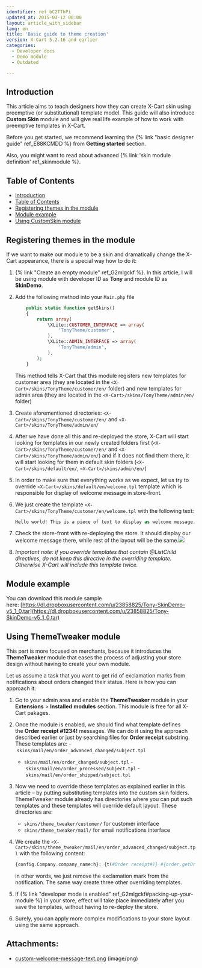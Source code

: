 ```yaml
---
identifier: ref_bC2TThPi
updated_at: 2015-03-12 00:00
layout: article_with_sidebar
lang: en
title: 'Basic guide to theme creation'
version: X-Cart 5.2.16 and earlier
categories:
  - Developer docs
  - Demo module
  - Outdated

---
```



## Introduction

This article aims to teach designers how they can create X-Cart skin using preemptive (or substitutional) template model. This guide will also introduce **Custom Skin** module and will give real life example of how to work with preemptive templates in X-Cart.

Before you get started, we recommend learning the {% link "basic designer guide" ref_E88KCMDD %} from **Getting started** section.

Also, you might want to read about advanced {% link 'skin module definition' ref_skinmodule %}.

## Table of Contents

*   [Introduction](#introduction)
*   [Table of Contents](#table-of-contents)
*   [Registering themes in the module](#registering-themes-in-the-module)
*   [Module example](#module-example)
*   [Using CustomSkin module](#using-customskin-module)

## Registering themes in the module

If we want to make our module to be a skin and dramatically change the X-Cart appearance, there is a special way how to do it:

1.  {% link "Create an empty module" ref_G2mlgckf %}. In this article, I will be using module with developer ID as **Tony** and module ID as **SkinDemo**.
2.  Add the following method into your `Main.php` file 

    ```php
        public static function getSkins()
        {
            return array(
                \XLite::CUSTOMER_INTERFACE => array(
                    'TonyTheme/customer',
                ),
                \XLite::ADMIN_INTERFACE => array(
                    'TonyTheme/admin',
                ),
            );
        }
    ```

    This method tells X-Cart that this module registers new templates for customer area (they are located in the `<X-Cart>/skins/TonyTheme/customer/en/` folder) and new templates for admin area (they are located in the `<X-Cart>/skins/TonyTheme/admin/en/` folder)

3.  Create aforementioned directories: `<X-Cart>/skins/TonyTheme/customer/en/` and `<X-Cart>/skins/TonyTheme/admin/en/`
4.  After we have done all this and re-deployed the store, X-Cart will start looking for templates in our newly created folders first (`<X-Cart>/skins/TonyTheme/customer/en/` and `<X-Cart>/skins/TonyTheme/admin/en/`) and if it does not find them there, it will start looking for them in default skin folders (`<X-Cart>/skins/default/en/`, `<X-Cart>/skins/admin/en/`)
5.  In order to make sure that everything works as we expect, let us try to override `<X-Cart>/skins/default/en/welcome.tpl` template which is responsible for display of welcome message in store-front.
6.  We just create the template `<X-Cart>/skins/TonyTheme/customer/en/welcome.tpl` with the following text: 

    ```php
    Hello world! This is a piece of text to display as welcome message.
    ```

7.  Check the store-front with re-deploying the store. It should display our welcome message there, while rest of the layout will be the same.![]({{site.baseurl}}/attachments/8224814/8355867.png)
8.  _Important note: if you override templates that contain @ListChild directives, do not keep this directive in the overriding template. Otherwise X-Cart will include this template twice._

## Module example

You can download this module sample here: [https://dl.dropboxusercontent.com/u/23858825/Tony-SkinDemo-v5_1_0.tar](https://dl.dropboxusercontent.com/u/23858825/Tony-SkinDemo-v5_1_0.tar)

## Using ThemeTweaker module

This part is more focused on merchants, because it introduces the **ThemeTweaker** module that eases the process of adjusting your store design without having to create your own module.

Let us assume a task that you want to get rid of exclamation marks from notifications about orders changed their status. Here is how you can approach it:

1.  Go to your admin area and enable the **ThemeTweaker** module in your **Extensions** > **Installed** **modules** section. This module is free for all X-Cart pakages.
2.  Once the module is enabled, we should find what template defines the **Order receipt #1234!** messages. We can do it using the approach described earlier or just by searching files for **Order receipt** substring. These templates are:
    - `skins/mail/en/order_advanced_changed/subject.tpl`
    - `skins/mail/en/order_changed/subject.tpl`
    - `skins/mail/en/order_processed/subject.tpl`
    - `skins/mail/en/order_shipped/subject.tpl`
3.  Now we need to override these templates as explained earlier in this article – by putting substituting templates into the custom skin folders. ThemeTweaker module already has directories where you can put such templates and these templates will override default layout. These directories are:
    - `skins/theme_tweaker/customer/` for customer interface
    - `skins/theme_tweaker/mail/` for email notifications interface
4.  We create the `<X-Cart>/skins/theme_tweaker/mail/en/order_advanced_changed/subject.tpl` with the following content: 

    ```php
    {config.Company.company_name:h}: {t(#Order receipt#)} #{order.getOrderNumber()}
    ```

    in other words, we just remove the exclamation mark from the notification. The same way create three other overriding templates.

5.  If {% link "developer mode is enabled" ref_G2mlgckf#packing-up-your-module %} in your store, effect will take place immediately after you save the templates, without having to re-deploy the store.
6.  Surely, you can apply more complex modifications to your store layout using the same approach.

## Attachments:

* [custom-welcome-message-text.png]({{site.baseurl}}/attachments/8224814/8355867.png) (image/png)
